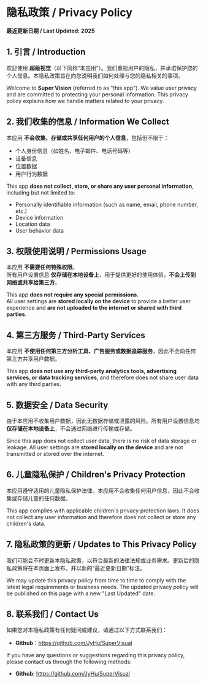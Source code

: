 # 隐私政策 / Privacy Policy  
**最近更新日期 / Last Updated: 2025**  

## 1. 引言 / Introduction  
欢迎使用 **超级视觉**（以下简称“本应用”）。我们重视用户的隐私，并承诺保护您的个人信息。本隐私政策旨在向您说明我们如何处理与您的隐私相关的事项。  

Welcome to **Super Vision** (referred to as "this app"). We value user privacy and are committed to protecting your personal information. This privacy policy explains how we handle matters related to your privacy.  

## 2. 我们收集的信息 / Information We Collect  
本应用 **不会收集、存储或共享任何用户的个人信息**，包括但不限于：  

- 个人身份信息（如姓名、电子邮件、电话号码等）  
- 设备信息  
- 位置数据  
- 用户行为数据  

This app **does not collect, store, or share any user personal information**, including but not limited to:  

- Personally identifiable information (such as name, email, phone number, etc.)  
- Device information  
- Location data  
- User behavior data  

## 3. 权限使用说明 / Permissions Usage  
本应用 **不需要任何特殊权限**。  
所有用户设置信息 **仅存储在本地设备上**，用于提供更好的使用体验，**不会上传到网络或共享给第三方**。  

This app **does not require any special permissions**.  
All user settings are **stored locally on the device** to provide a better user experience and **are not uploaded to the internet or shared with third parties**.  

## 4. 第三方服务 / Third-Party Services  
本应用 **不使用任何第三方分析工具、广告服务或数据追踪服务**，因此不会向任何第三方共享用户数据。  

This app **does not use any third-party analytics tools, advertising services, or data tracking services**, and therefore does not share user data with any third parties.  

## 5. 数据安全 / Data Security  
由于本应用不收集用户数据，因此无数据存储或泄露的风险。所有用户设置信息均 **仅存储在本地设备上**，不会通过网络进行传输或存储。  

Since this app does not collect user data, there is no risk of data storage or leakage. All user settings are **stored locally on the device** and are not transmitted or stored over the internet.  

## 6. 儿童隐私保护 / Children's Privacy Protection  
本应用遵守适用的儿童隐私保护法律。本应用不会收集任何用户信息，因此不会收集或存储儿童的任何数据。  

This app complies with applicable children's privacy protection laws. It does not collect any user information and therefore does not collect or store any children's data.  

## 7. 隐私政策的更新 / Updates to This Privacy Policy  
我们可能会不时更新本隐私政策，以符合最新的法律法规或业务需求。更新后的隐私政策将在本页面上发布，并以新的“最近更新日期”标注。  

We may update this privacy policy from time to time to comply with the latest legal requirements or business needs. The updated privacy policy will be published on this page with a new "Last Updated" date.  

## 8. 联系我们 / Contact Us  
如果您对本隐私政策有任何疑问或建议，请通过以下方式联系我们：  

- **Github**：https://github.com/JyHu/SuperVisual  

If you have any questions or suggestions regarding this privacy policy, please contact us through the following methods:  

- **Github**: https://github.com/JyHu/SuperVisual
